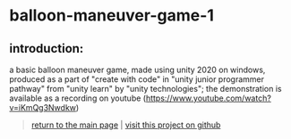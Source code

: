 # balloon-maneuver-game-1

## introduction:

a basic balloon maneuver game, made using unity 2020 on windows, produced as a part of "create with code" in "unity junior programmer pathway" from "unity learn" by "unity technologies"; the demonstration is available as a recording on youtube (https://www.youtube.com/watch?v=iKmQg3Nwdkw)

> [return to the main page](https://ahiyantra.github.io)
> |
> [visit this project on github](https://github.com/ahiyantra/balloon-maneuver-game-1)